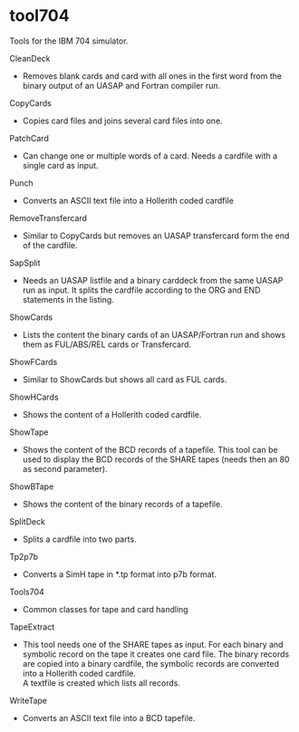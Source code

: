 # tool704
Tools for the IBM 704 simulator.

CleanDeck
  - Removes blank cards and card with all ones in the first word from the binary output of an UASAP and Fortran compiler run.
  
CopyCards
  - Copies card files and joins several card files into one.
  
PatchCard
  - Can change one or multiple words of a card. Needs a cardfile with a single card as input.
  
Punch
  - Converts an ASCII text file into a Hollerith coded cardfile  

RemoveTransfercard
  - Similar to CopyCards but removes an UASAP transfercard form the end of the cardfile.

SapSplit
  - Needs an UASAP listfile and a binary carddeck from the same UASAP run as input. It splits the cardfile according to the ORG and END statements in the listing.
  
ShowCards
  - Lists the content the binary cards of an UASAP/Fortran run and shows them as FUL/ABS/REL cards or Transfercard.
  
ShowFCards
  - Similar to ShowCards but shows all card as FUL cards.
  
ShowHCards
  - Shows the content of a Hollerith coded cardfile.
  
ShowTape
  - Shows the content of the BCD records of a tapefile. This tool can be used to display the BCD records of the SHARE tapes (needs then an 80 as second parameter).

ShowBTape
  - Shows the content of the binary records of a tapefile.
  
SplitDeck
  - Splits a cardfile into two parts.
 
Tp2p7b
  - Converts a SimH tape in *.tp format into p7b format.

Tools704
  - Common classes for tape and card handling

TapeExtract
  - This tool needs one of the SHARE tapes as input. For each binary and symbolic record on the tape it creates one card file.
  The binary records are copied into a binary cardfile, the symbolic records are converted into a Hollerith coded cardfile.  
  A textfile is created which lists all records. 
  
WriteTape
  - Converts an ASCII text file into a BCD tapefile.
